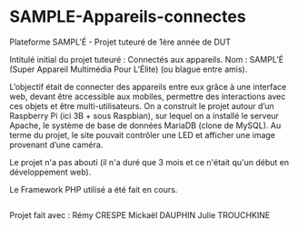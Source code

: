# SAMPLE-Appareils-connectes
Plateforme SAMPL'É - Projet tuteuré de 1ère année de DUT

Intitulé initial du projet tuteuré : Connectés aux appareils.
Nom : SAMPL’É (Super Appareil Multimédia Pour L’Élite) (ou blague entre amis).

L’objectif était de connecter des appareils entre eux grâce à une interface web, devant être accessible aux mobiles, permettre des interactions avec ces objets et être multi-utilisateurs. 
On a construit le projet autour d’un Raspberry Pi (ici 3B + sous Raspbian), sur lequel on a installé le serveur Apache, le système de base de données MariaDB (clone de MySQL).
Au terme du projet, le site pouvait contrôler une LED et afficher une image provenant d’une caméra.

Le projet n'a pas abouti (il n'a duré que 3 mois et ce n'était qu'un début en développement web).

Le Framework PHP utilisé a été fait en cours.

<img src="">

Projet fait avec : 
	Rémy CRESPE
	Mickaël DAUPHIN
	Julie TROUCHKINE
